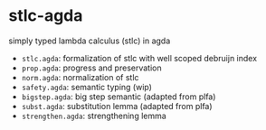 # stlc-agda

simply typed lambda calculus (stlc) in agda

- `stlc.agda`: formalization of stlc with well scoped debruijn index
- `prop.agda`: progress and preservation
- `norm.agda`: normalization of stlc
- `safety.agda`: semantic typing (wip)
- `bigstep.agda`: big step semantic (adapted from plfa)
- `subst.agda`: substitution lemma (adapted from plfa)
- `strengthen.agda`: strengthening lemma
